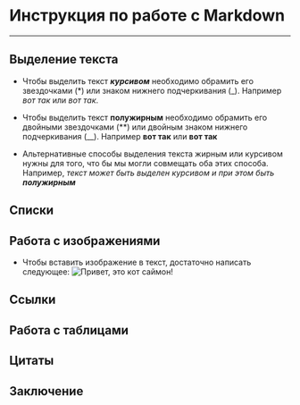# Инструкция по работе с Markdown
---
## Выделение текста

 - Чтобы выделить текст ***курсивом*** необходимо обрамить его звездочками (*) или  знаком нижнего подчеркивания (_). Например *вот так* или _вот так_. 

  - Чтобы выделить текст **полужирным** необходимо обрамить его двойными звездочками (**) или двойным знаком нижнего подчеркивания (__). Например **вот так** или __вот так__

 - Альтернативные способы выделения текста жирным или курсивом нужны для того, что бы мы могли совмещать оба этих способа. Например, _текст может быть выделен курсивом и при этом быть **полужирным**_

## Списки

## Работа с изображениями

- Чтобы вставить изображение в текст, достаточно написать следующее: ![Привет, это кот саймон!](Саймон.webp)
## Ссылки

## Работа с таблицами

## Цитаты

## Заключение 